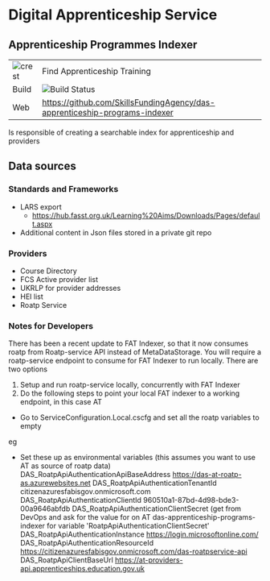 # Digital Apprenticeship Service
## Apprenticeship Programmes Indexer


|               |               |
| ------------- | ------------- |
|![crest](https://assets.publishing.service.gov.uk/static/images/govuk-crest-bb9e22aff7881b895c2ceb41d9340804451c474b883f09fe1b4026e76456f44b.png)|Find Apprenticeship Training|
| Build | <img alt="Build Status" src="https://sfa-gov-uk.visualstudio.com/_apis/public/build/definitions/c39e0c0b-7aff-4606-b160-3566f3bbce23/165/badge" /> |
| Web  | https://github.com/SkillsFundingAgency/das-apprenticeship-programs-indexer  |
 
Is responsible of creating a searchable index for apprenticeship and providers 

## Data sources 

### Standards and Frameworks
- LARS export
	- https://hub.fasst.org.uk/Learning%20Aims/Downloads/Pages/default.aspx
- Additional content in Json files stored in a private git repo 

### Providers
- Course Directory
- FCS Active provider list
- UKRLP for provider addresses
- HEI list
- Roatp Service


### Notes for Developers
There has been a recent update to FAT Indexer, so that it now consumes roatp from Roatp-service API instead of MetaDataStorage.  You will require a roatp-service endpoint to consume for FAT Indexer to run locally.  There are two options
1. Setup and run roatp-service locally, concurrently with FAT Indexer
2. Do the following steps to point your local FAT indexer to a working endpoint, in this case AT
- Go to ServiceConfiguration.Local.cscfg
and set all the roatp variables to empty

eg
  <Setting name="RoatpApiClientBaseUrl" value ="" />
  <Setting name="RoatpApiAuthenticationInstance"  value ="" />
  <Setting name="RoatpApiAuthenticationTenantId"  value =""/>
  <Setting name="RoatpApiAuthenticationClientId"  value =""/>
  <Setting name="RoatpApiAuthenticationClientSecret"  value =""/>
  <Setting name="RoatpApiAuthenticationResourceId"  value =""/>
  <Setting name="RoatpApiAuthenticationApiBaseAddress"  value =""/>
  - Set these up as environmental variables (this assumes you want to use AT as source of roatp data)
DAS_RoatpApiAuthenticationApiBaseAddress	https://das-at-roatp-as.azurewebsites.net
DAS_RoatpApiAuthenticationTenantId			citizenazuresfabisgov.onmicrosoft.com
DAS_RoatpApiAuthenticationClientId			960510a1-87bd-4d98-bde3-00a9646abfdb
DAS_RoatpApiAuthenticationClientSecret	  	(get from DevOps and ask for the value for on AT das-apprenticeship-programs-indexer for variable 'RoatpApiAuthenticationClientSecret'
DAS_RoatpApiAuthenticationInstance			https://login.microsoftonline.com/
DAS_RoatpApiAuthenticationResourceId		https://citizenazuresfabisgov.onmicrosoft.com/das-roatpservice-api
DAS_RoatpApiClientBaseUrl					https://at-providers-api.apprenticeships.education.gov.uk
